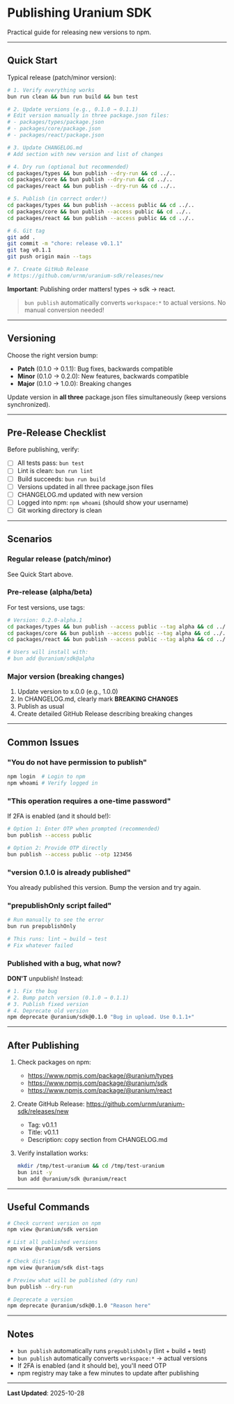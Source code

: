 # Publishing Uranium SDK

Practical guide for releasing new versions to npm.

---

## Quick Start

Typical release (patch/minor version):

```bash
# 1. Verify everything works
bun run clean && bun run build && bun test

# 2. Update versions (e.g., 0.1.0 → 0.1.1)
# Edit version manually in three package.json files:
# - packages/types/package.json
# - packages/core/package.json
# - packages/react/package.json

# 3. Update CHANGELOG.md
# Add section with new version and list of changes

# 4. Dry run (optional but recommended)
cd packages/types && bun publish --dry-run && cd ../..
cd packages/core && bun publish --dry-run && cd ../..
cd packages/react && bun publish --dry-run && cd ../..

# 5. Publish (in correct order!)
cd packages/types && bun publish --access public && cd ../..
cd packages/core && bun publish --access public && cd ../..
cd packages/react && bun publish --access public && cd ../..

# 6. Git tag
git add .
git commit -m "chore: release v0.1.1"
git tag v0.1.1
git push origin main --tags

# 7. Create GitHub Release
# https://github.com/urnm/uranium-sdk/releases/new
```

**Important**: Publishing order matters! types → sdk → react.

> `bun publish` automatically converts `workspace:*` to actual versions. No manual conversion needed!

---

## Versioning

Choose the right version bump:

- **Patch** (0.1.0 → 0.1.1): Bug fixes, backwards compatible
- **Minor** (0.1.0 → 0.2.0): New features, backwards compatible
- **Major** (0.1.0 → 1.0.0): Breaking changes

Update version in **all three** package.json files simultaneously (keep versions synchronized).

---

## Pre-Release Checklist

Before publishing, verify:

- [ ] All tests pass: `bun test`
- [ ] Lint is clean: `bun run lint`
- [ ] Build succeeds: `bun run build`
- [ ] Versions updated in all three package.json files
- [ ] CHANGELOG.md updated with new version
- [ ] Logged into npm: `npm whoami` (should show your username)
- [ ] Git working directory is clean

---

## Scenarios

### Regular release (patch/minor)

See Quick Start above.

### Pre-release (alpha/beta)

For test versions, use tags:

```bash
# Version: 0.2.0-alpha.1
cd packages/types && bun publish --access public --tag alpha && cd ../..
cd packages/core && bun publish --access public --tag alpha && cd ../..
cd packages/react && bun publish --access public --tag alpha && cd ../..

# Users will install with:
# bun add @uranium/sdk@alpha
```

### Major version (breaking changes)

1. Update version to x.0.0 (e.g., 1.0.0)
2. In CHANGELOG.md, clearly mark **BREAKING CHANGES**
3. Publish as usual
4. Create detailed GitHub Release describing breaking changes

---

## Common Issues

### "You do not have permission to publish"

```bash
npm login  # Login to npm
npm whoami # Verify logged in
```

### "This operation requires a one-time password"

If 2FA is enabled (and it should be!):

```bash
# Option 1: Enter OTP when prompted (recommended)
bun publish --access public

# Option 2: Provide OTP directly
bun publish --access public --otp 123456
```

### "version 0.1.0 is already published"

You already published this version. Bump the version and try again.

### "prepublishOnly script failed"

```bash
# Run manually to see the error
bun run prepublishOnly

# This runs: lint → build → test
# Fix whatever failed
```

### Published with a bug, what now?

**DON'T** unpublish! Instead:

```bash
# 1. Fix the bug
# 2. Bump patch version (0.1.0 → 0.1.1)
# 3. Publish fixed version
# 4. Deprecate old version
npm deprecate @uranium/sdk@0.1.0 "Bug in upload. Use 0.1.1+"
```

---

## After Publishing

1. Check packages on npm:
   - https://www.npmjs.com/package/@uranium/types
   - https://www.npmjs.com/package/@uranium/sdk
   - https://www.npmjs.com/package/@uranium/react

2. Create GitHub Release: https://github.com/urnm/uranium-sdk/releases/new
   - Tag: v0.1.1
   - Title: v0.1.1
   - Description: copy section from CHANGELOG.md

3. Verify installation works:
   ```bash
   mkdir /tmp/test-uranium && cd /tmp/test-uranium
   bun init -y
   bun add @uranium/sdk @uranium/react
   ```

---

## Useful Commands

```bash
# Check current version on npm
npm view @uranium/sdk version

# List all published versions
npm view @uranium/sdk versions

# Check dist-tags
npm view @uranium/sdk dist-tags

# Preview what will be published (dry run)
bun publish --dry-run

# Deprecate a version
npm deprecate @uranium/sdk@0.1.0 "Reason here"
```

---

## Notes

- `bun publish` automatically runs `prepublishOnly` (lint + build + test)
- `bun publish` automatically converts `workspace:*` → actual versions
- If 2FA is enabled (and it should be), you'll need OTP
- npm registry may take a few minutes to update after publishing

---

**Last Updated**: 2025-10-28
